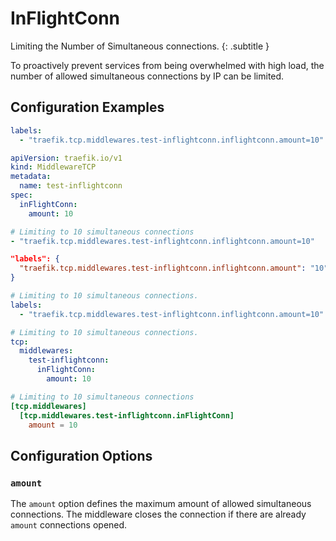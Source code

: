 # InFlightConn

Limiting the Number of Simultaneous connections.
{: .subtitle }

To proactively prevent services from being overwhelmed with high load, the number of allowed simultaneous connections by IP can be limited.

## Configuration Examples

```yaml tab="Docker"
labels:
  - "traefik.tcp.middlewares.test-inflightconn.inflightconn.amount=10"
```

```yaml tab="Kubernetes"
apiVersion: traefik.io/v1
kind: MiddlewareTCP
metadata:
  name: test-inflightconn
spec:
  inFlightConn:
    amount: 10
```

```yaml tab="Consul Catalog"
# Limiting to 10 simultaneous connections
- "traefik.tcp.middlewares.test-inflightconn.inflightconn.amount=10"
```

```json tab="Marathon"
"labels": {
  "traefik.tcp.middlewares.test-inflightconn.inflightconn.amount": "10"
}
```

```yaml tab="Rancher"
# Limiting to 10 simultaneous connections.
labels:
  - "traefik.tcp.middlewares.test-inflightconn.inflightconn.amount=10"
```

```yaml tab="File (YAML)"
# Limiting to 10 simultaneous connections.
tcp:
  middlewares:
    test-inflightconn:
      inFlightConn:
        amount: 10
```

```toml tab="File (TOML)"
# Limiting to 10 simultaneous connections
[tcp.middlewares]
  [tcp.middlewares.test-inflightconn.inFlightConn]
    amount = 10
```

## Configuration Options

### `amount`

The `amount` option defines the maximum amount of allowed simultaneous connections.
The middleware closes the connection if there are already `amount` connections opened.

